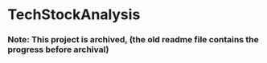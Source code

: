 # TechStockAnalysis

### Note: This project is archived, (the old readme file contains the progress before archival)
